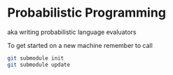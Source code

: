 # Probabilistic Programming
aka writing probabilistic language evaluators

To get started on a new machine remember to call
```bash
git submodule init
git submodule update
```
